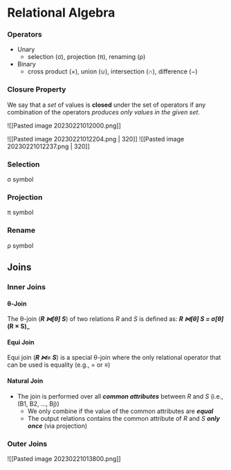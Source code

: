 # Relational Algebra
### Operators
- Unary
	- selection (σ), projection (π), renaming (ρ)
- Binary 
	- cross product (×), union (∪), intersection (∩), difference (−)


### Closure Property
We say that a _set_ of values is **closed** under the set of operators if any combination of the operators _produces only values in the given set_.


![[Pasted image 20230221012000.png]]

![[Pasted image 20230221012204.png | 320]] ![[Pasted image 20230221012237.png | 320]]


### Selection
σ symbol

### Projection
π symbol

### Rename
ρ symbol


## Joins
### Inner Joins
#### θ-Join
The θ-join (**_R ⋈[θ] S_**) of two relations _R_ and _S_ is defined as: **_R ⋈[θ] S = σ[θ]_(R × S)_**

#### Equi Join
Equi join (**_R ⋈= S_**) is a special θ-join where the only relational operator that can be used is equality (e.g., = or ≡)

#### Natural Join
-   The join is performed over all **_common attributes_** between _R_ and _S_ (i.e., (B1, B2, ..., Bj))
    -   We only combine if the value of the common attributes are **_equal_**
    -   The output relations contains the common attribute of _R_ and _S_ **_only once_** (via projection)

### Outer Joins
![[Pasted image 20230221013800.png]]